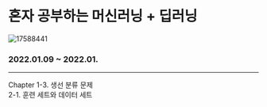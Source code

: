 # 혼자 공부하는 머신러닝 + 딥러닝   
![17588441](https://user-images.githubusercontent.com/41228208/148657103-48f21ce3-85f3-40c9-8dd7-a5152470fb1d.jpg)

### 2022.01.09 ~ 2022.01.   

---
  
Chapter
1-3. 생선 분류 문제   
2-1. 훈련 세트와 데이터 세트   
